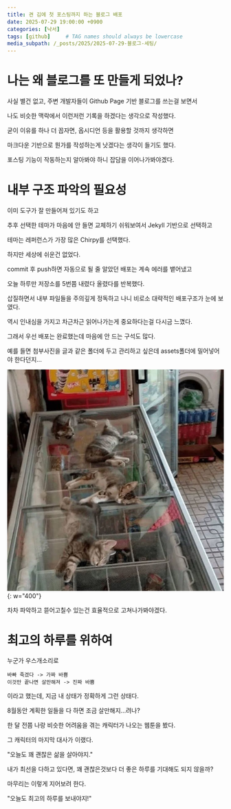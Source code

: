 ```yaml
---
title: 켠 김에 첫 포스팅까지 하는 블로그 배포
date: 2025-07-29 19:00:00 +0900
categories: [낙서]
tags: [github]     # TAG names should always be lowercase
media_subpath: /_posts/2025/2025-07-29-블로그-세팅/
---
```

# 나는 왜 블로그를 또 만들게 되었나?
사실 별건 없고, 주변 개발자들이 Github Page 기반 블로그를 쓰는걸 보면서 

나도 비슷한 맥락에서 이런저런 기록을 하겠다는 생각으로 작성했다.

굳이 이유를 하나 더 꼽자면, 옵시디언 등을 활용할 것까지 생각하면 

마크다운 기반으로 뭔가를 작성하는게 낫겠다는 생각이 들기도 했다.

포스팅 기능이 작동하는지 알아봐야 하니 잡담을 이어나가봐야겠다.

# 내부 구조 파악의 필요성
이미 도구가 잘 만들어져 있기도 하고

추후 선택한 테마가 마음에 안 들면 교체하기 쉬워보여서 Jekyll 기반으로 선택하고

테마는 레퍼런스가 가장 많은 Chirpy를 선택했다.

하지만 세상에 쉬운건 없었다.

commit 후 push하면 자동으로 될 줄 알았던 배포는 계속 에러를 뱉어냈고

오늘 하루만 저장소를 5번쯤 내렸다 올렸다를 반복했다.

삽질하면서 내부 파일들을 주의깊게 정독하고 나니 비로소 대략적인 배포구조가 눈에 보였다.

역시 인내심을 가지고 차근차근 읽어나가는게 중요하다는걸 다시금 느꼈다.

그래서 우선 배포는 완료했는데 마음에 안 드는 구석도 많다.

예를 들면 첨부사진을 글과 같은 폴더에 두고 관리하고 싶은데 assets폴더에 밀어넣어야 한다던지...

![](image.png){: w="400"}

차차 파악하고 뜯어고칠수 있는건 효율적으로 고쳐나가봐야겠다.

# 최고의 하루를 위하여
누군가 우스개소리로

```
바빠 죽겠다 -> 가짜 바쁨
이것만 끝나면 살만해져 -> 진짜 바쁨
```

이라고 했는데, 지금 내 상태가 정확하게 그런 상태다.

8월동안 계획한 일들을 다 하면 조금 살만해지...려나?

한 달 전쯤 나랑 비슷한 어려움을 겪는 캐릭터가 나오는 웹툰을 봤다.

그 캐릭터의 마지막 대사가 이랬다.

"오늘도 꽤 괜찮은 삶을 살아야지."

내가 최선을 다하고 있다면, 꽤 괜찮은것보다 더 좋은 하루를 기대해도 되지 않을까?

마무리는 이렇게 지어보려 한다.

"오늘도 최고의 하루를 보내야지!"